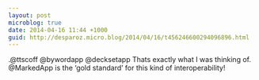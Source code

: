 ```yaml
---
layout: post
microblog: true
date: 2014-04-16 11:44 +1000
guid: http://desparoz.micro.blog/2014/04/16/t456246600294096896.html
---
```

.@ttscoff @bywordapp @decksetapp Thats exactly what I was thinking of. @MarkedApp is the ‘gold standard’ for this kind of interoperability!
